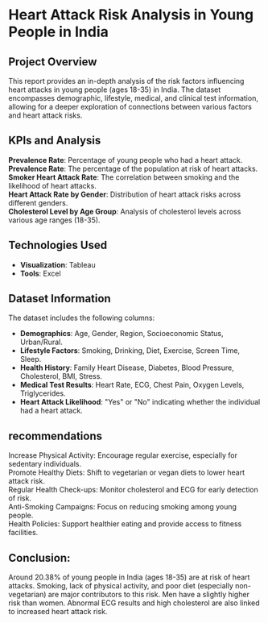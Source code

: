 # Heart Attack Risk Analysis in Young People in India

## Project Overview
This report provides an in-depth analysis of the risk factors influencing heart attacks in young people (ages 18-35) in India. The dataset encompasses demographic, lifestyle, medical, and clinical test information, allowing for a deeper exploration of connections between various factors and heart attack risks.

## KPIs and Analysis
**Prevalence Rate**: Percentage of young people who had a heart attack.<br>
**Prevalence Rate**: The percentage of the population at risk of heart attacks.<br>
**Smoker Heart Attack Rate**: The correlation between smoking and the likelihood of heart attacks.<br>
**Heart Attack Rate by Gender**: Distribution of heart attack risks across different genders.<br>
**Cholesterol Level by Age Group**: Analysis of cholesterol levels across various age ranges (18-35).<br>


## Technologies Used
- **Visualization**: Tableau
- **Tools**: Excel

## Dataset Information

The dataset includes the following columns:

- **Demographics**: Age, Gender, Region, Socioeconomic Status, Urban/Rural.
- **Lifestyle Factors**: Smoking, Drinking, Diet, Exercise, Screen Time, Sleep.
- **Health History**: Family Heart Disease, Diabetes, Blood Pressure, Cholesterol, BMI, Stress.
- **Medical Test Results**: Heart Rate, ECG, Chest Pain, Oxygen Levels, Triglycerides.
- **Heart Attack Likelihood**: "Yes" or "No" indicating whether the individual had a heart attack.

## recommendations
Increase Physical Activity: Encourage regular exercise, especially for sedentary individuals.<br>
Promote Healthy Diets: Shift to vegetarian or vegan diets to lower heart attack risk.<br>
Regular Health Check-ups: Monitor cholesterol and ECG for early detection of risk.<br>
Anti-Smoking Campaigns: Focus on reducing smoking among young people.<br>
Health Policies: Support healthier eating and provide access to fitness facilities.<br>


## Conclusion:
Around 20.38% of young people in India (ages 18-35) are at risk of heart attacks. Smoking, lack of physical activity, and poor diet (especially non-vegetarian) are major contributors to this risk. Men have a slightly higher risk than women. Abnormal ECG results and high cholesterol are also linked to increased heart attack risk.
